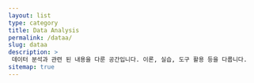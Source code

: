 ```yaml
---
layout: list
type: category
title: Data Analysis
permalink: /dataa/
slug: dataa
description: >
 데이터 분석과 관련 된 내용을 다룬 공간입니다. 이론, 실습, 도구 활용 등을 다룹니다.
sitemap: true
---
```

